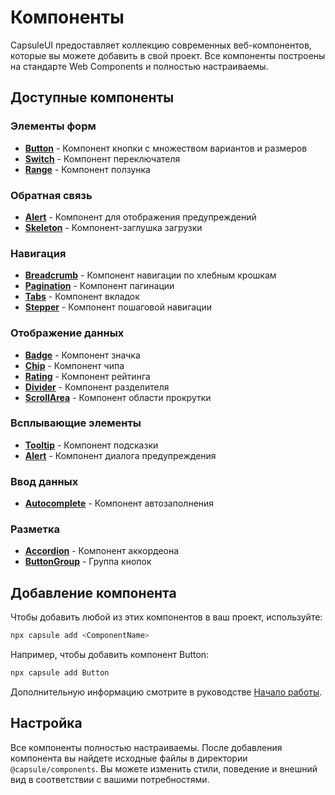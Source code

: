 # Компоненты

CapsuleUI предоставляет коллекцию современных веб-компонентов, которые вы можете добавить в свой проект. Все компоненты построены на стандарте Web Components и полностью настраиваемы.

## Доступные компоненты

### Элементы форм

- **[Button](/ru/components/button)** - Компонент кнопки с множеством вариантов и размеров
- **[Switch](/ru/components/switch)** - Компонент переключателя
- **[Range](/ru/components/range)** - Компонент ползунка

### Обратная связь

- **[Alert](/ru/components/alert)** - Компонент для отображения предупреждений
- **[Skeleton](/ru/components/skeleton)** - Компонент-заглушка загрузки

### Навигация

- **[Breadcrumb](/ru/components/breadcrumb)** - Компонент навигации по хлебным крошкам
- **[Pagination](/ru/components/pagination)** - Компонент пагинации
- **[Tabs](/ru/components/tabs)** - Компонент вкладок
- **[Stepper](/ru/components/stepper)** - Компонент пошаговой навигации

### Отображение данных

- **[Badge](/ru/components/badge)** - Компонент значка
- **[Chip](/ru/components/chip)** - Компонент чипа
- **[Rating](/ru/components/rating)** - Компонент рейтинга
- **[Divider](/ru/components/divider)** - Компонент разделителя
- **[ScrollArea](/ru/components/scroll-area)** - Компонент области прокрутки

### Всплывающие элементы

- **[Tooltip](/ru/components/tooltip)** - Компонент подсказки
- **[Alert](/ru/components/alert)** - Компонент диалога предупреждения

### Ввод данных

- **[Autocomplete](/ru/components/autocomplete)** - Компонент автозаполнения

### Разметка

- **[Accordion](/ru/components/accordion)** - Компонент аккордеона
- **[ButtonGroup](/ru/components/button-group)** - Группа кнопок

## Добавление компонента

Чтобы добавить любой из этих компонентов в ваш проект, используйте:

```bash
npx capsule add <ComponentName>
```

Например, чтобы добавить компонент Button:

```bash
npx capsule add Button
```

Дополнительную информацию смотрите в руководстве [Начало работы](/ru/getting-started).

## Настройка

Все компоненты полностью настраиваемы. После добавления компонента вы найдете исходные файлы в директории `@capsule/components`. Вы можете изменить стили, поведение и внешний вид в соответствии с вашими потребностями.
